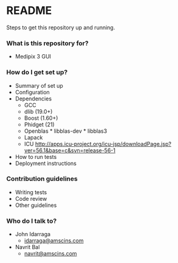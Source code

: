 # README #

Steps to get this repository up and running.

### What is this repository for? ###

* Medipix 3 GUI

### How do I get set up? ###

* Summary of set up
* Configuration
* Dependencies
    * GCC
    * dlib (19.0+)
    * Boost (1.60+)
    * Phidget (21)
    * Openblas 
          * libblas-dev
          * libblas3
    * Lapack
    * ICU http://apps.icu-project.org/icu-jsp/downloadPage.jsp?ver=56.1&base=c&svn=release-56-1
* How to run tests
* Deployment instructions

### Contribution guidelines ###

* Writing tests
* Code review
* Other guidelines

### Who do I talk to? ###

* John Idarraga 
    * idarraga@amscins.com
* Navrit Bal
    * navrit@amscins.com